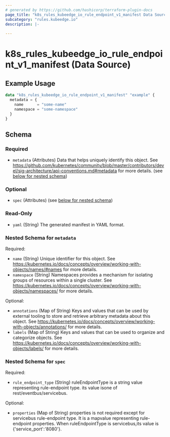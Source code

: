 ```yaml
---
# generated by https://github.com/hashicorp/terraform-plugin-docs
page_title: "k8s_rules_kubeedge_io_rule_endpoint_v1_manifest Data Source - terraform-provider-k8s"
subcategory: "rules.kubeedge.io"
description: |-
  
---
```


# k8s_rules_kubeedge_io_rule_endpoint_v1_manifest (Data Source)



## Example Usage

```terraform
data "k8s_rules_kubeedge_io_rule_endpoint_v1_manifest" "example" {
  metadata = {
    name      = "some-name"
    namespace = "some-namespace"
  }
}
```

<!-- schema generated by tfplugindocs -->
## Schema

### Required

- `metadata` (Attributes) Data that helps uniquely identify this object. See https://github.com/kubernetes/community/blob/master/contributors/devel/sig-architecture/api-conventions.md#metadata for more details. (see [below for nested schema](#nestedatt--metadata))

### Optional

- `spec` (Attributes) (see [below for nested schema](#nestedatt--spec))

### Read-Only

- `yaml` (String) The generated manifest in YAML format.

<a id="nestedatt--metadata"></a>
### Nested Schema for `metadata`

Required:

- `name` (String) Unique identifier for this object. See https://kubernetes.io/docs/concepts/overview/working-with-objects/names/#names for more details.
- `namespace` (String) Namespaces provides a mechanism for isolating groups of resources within a single cluster. See https://kubernetes.io/docs/concepts/overview/working-with-objects/namespaces/ for more details.

Optional:

- `annotations` (Map of String) Keys and values that can be used by external tooling to store and retrieve arbitrary metadata about this object. See https://kubernetes.io/docs/concepts/overview/working-with-objects/annotations/ for more details.
- `labels` (Map of String) Keys and values that can be used to organize and categorize objects. See https://kubernetes.io/docs/concepts/overview/working-with-objects/labels/ for more details.


<a id="nestedatt--spec"></a>
### Nested Schema for `spec`

Required:

- `rule_endpoint_type` (String) ruleEndpointType is a string value representing rule-endpoint type. its value isone of rest/eventbus/servicebus.

Optional:

- `properties` (Map of String) properties is not required except for servicebus rule-endpoint type. It is a mapvalue representing rule-endpoint properties. When ruleEndpointType is servicebus,its value is {'service_port':'8080'}.
